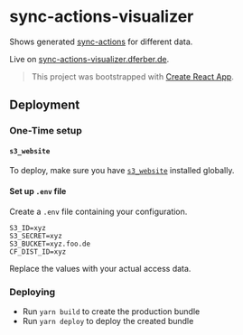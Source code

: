 # sync-actions-visualizer

Shows generated
[sync-actions](https://commercetools.github.io/nodejs/sdk/api/syncActions.html)
for different data.

Live on
[sync-actions-visualizer.dferber.de](http://sync-actions-visualizer.dferber.de/).

> This project was bootstrapped with
> [Create React App](https://github.com/facebookincubator/create-react-app).

## Deployment

### One-Time setup

#### `s3_website`

To deploy, make sure you have
[`s3_website`](https://github.com/laurilehmijoki/s3_website) installed globally.

#### Set up `.env` file

Create a `.env` file containing your configuration.

```
S3_ID=xyz
S3_SECRET=xyz
S3_BUCKET=xyz.foo.de
CF_DIST_ID=xyz
```

Replace the values with your actual access data.

### Deploying

* Run `yarn build` to create the production bundle
* Run `yarn deploy` to deploy the created bundle
